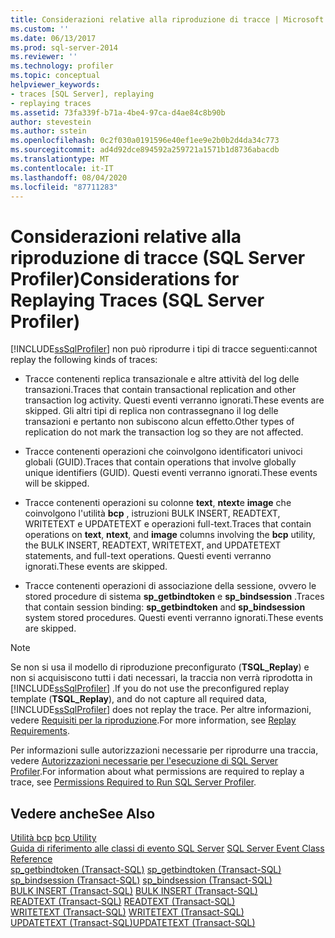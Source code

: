 ```yaml
---
title: Considerazioni relative alla riproduzione di tracce | Microsoft Docs
ms.custom: ''
ms.date: 06/13/2017
ms.prod: sql-server-2014
ms.reviewer: ''
ms.technology: profiler
ms.topic: conceptual
helpviewer_keywords:
- traces [SQL Server], replaying
- replaying traces
ms.assetid: 73fa339f-b71a-4be4-97ca-d4ae84c8b90b
author: stevestein
ms.author: sstein
ms.openlocfilehash: 0c2f030a0191596e40ef1ee9e2b0b2d4da34c773
ms.sourcegitcommit: ad4d92dce894592a259721a1571b1d8736abacdb
ms.translationtype: MT
ms.contentlocale: it-IT
ms.lasthandoff: 08/04/2020
ms.locfileid: "87711283"
---
```

# <a name="considerations-for-replaying-traces-sql-server-profiler"></a><span data-ttu-id="ec12d-102">Considerazioni relative alla riproduzione di tracce (SQL Server Profiler)</span><span class="sxs-lookup"><span data-stu-id="ec12d-102">Considerations for Replaying Traces (SQL Server Profiler)</span></span>
  [!INCLUDE[ssSqlProfiler](../../includes/sssqlprofiler-md.md)] <span data-ttu-id="ec12d-103">non può riprodurre i tipi di tracce seguenti:</span><span class="sxs-lookup"><span data-stu-id="ec12d-103">cannot replay the following kinds of traces:</span></span>  
  
-   <span data-ttu-id="ec12d-104">Tracce contenenti replica transazionale e altre attività del log delle transazioni.</span><span class="sxs-lookup"><span data-stu-id="ec12d-104">Traces that contain transactional replication and other transaction log activity.</span></span> <span data-ttu-id="ec12d-105">Questi eventi verranno ignorati.</span><span class="sxs-lookup"><span data-stu-id="ec12d-105">These events are skipped.</span></span> <span data-ttu-id="ec12d-106">Gli altri tipi di replica non contrassegnano il log delle transazioni e pertanto non subiscono alcun effetto.</span><span class="sxs-lookup"><span data-stu-id="ec12d-106">Other types of replication do not mark the transaction log so they are not affected.</span></span>  
  
-   <span data-ttu-id="ec12d-107">Tracce contenenti operazioni che coinvolgono identificatori univoci globali (GUID).</span><span class="sxs-lookup"><span data-stu-id="ec12d-107">Traces that contain operations that involve globally unique identifiers (GUID).</span></span> <span data-ttu-id="ec12d-108">Questi eventi verranno ignorati.</span><span class="sxs-lookup"><span data-stu-id="ec12d-108">These events will be skipped.</span></span>  
  
-   <span data-ttu-id="ec12d-109">Tracce contenenti operazioni su colonne **text**, **ntext**e **image** che coinvolgono l'utilità **bcp** , istruzioni BULK INSERT, READTEXT, WRITETEXT e UPDATETEXT e operazioni full-text.</span><span class="sxs-lookup"><span data-stu-id="ec12d-109">Traces that contain operations on **text**, **ntext**, and **image** columns involving the **bcp** utility, the BULK INSERT, READTEXT, WRITETEXT, and UPDATETEXT statements, and full-text operations.</span></span> <span data-ttu-id="ec12d-110">Questi eventi verranno ignorati.</span><span class="sxs-lookup"><span data-stu-id="ec12d-110">These events are skipped.</span></span>  
  
-   <span data-ttu-id="ec12d-111">Tracce contenenti operazioni di associazione della sessione, ovvero le stored procedure di sistema **sp_getbindtoken** e **sp_bindsession** .</span><span class="sxs-lookup"><span data-stu-id="ec12d-111">Traces that contain session binding: **sp_getbindtoken** and **sp_bindsession** system stored procedures.</span></span> <span data-ttu-id="ec12d-112">Questi eventi verranno ignorati.</span><span class="sxs-lookup"><span data-stu-id="ec12d-112">These events are skipped.</span></span>  
  
> [!NOTE]  
>  <span data-ttu-id="ec12d-113">Se non si usa il modello di riproduzione preconfigurato (**TSQL_Replay**) e non si acquisiscono tutti i dati necessari, la traccia non verrà riprodotta in [!INCLUDE[ssSqlProfiler](../../includes/sssqlprofiler-md.md)] .</span><span class="sxs-lookup"><span data-stu-id="ec12d-113">If you do not use the preconfigured replay template (**TSQL_Replay**), and do not capture all required data, [!INCLUDE[ssSqlProfiler](../../includes/sssqlprofiler-md.md)] does not replay the trace.</span></span> <span data-ttu-id="ec12d-114">Per altre informazioni, vedere [Requisiti per la riproduzione](replay-requirements.md).</span><span class="sxs-lookup"><span data-stu-id="ec12d-114">For more information, see [Replay Requirements](replay-requirements.md).</span></span>  
  
 <span data-ttu-id="ec12d-115">Per informazioni sulle autorizzazioni necessarie per riprodurre una traccia, vedere [Autorizzazioni necessarie per l'esecuzione di SQL Server Profiler](sql-server-profiler.md).</span><span class="sxs-lookup"><span data-stu-id="ec12d-115">For information about what permissions are required to replay a trace, see [Permissions Required to Run SQL Server Profiler](sql-server-profiler.md).</span></span>  
  
## <a name="see-also"></a><span data-ttu-id="ec12d-116">Vedere anche</span><span class="sxs-lookup"><span data-stu-id="ec12d-116">See Also</span></span>  
 <span data-ttu-id="ec12d-117">[Utilità bcp](../bcp-utility.md) </span><span class="sxs-lookup"><span data-stu-id="ec12d-117">[bcp Utility](../bcp-utility.md) </span></span>  
 <span data-ttu-id="ec12d-118">[Guida di riferimento alle classi di evento SQL Server](../../relational-databases/event-classes/sql-server-event-class-reference.md) </span><span class="sxs-lookup"><span data-stu-id="ec12d-118">[SQL Server Event Class Reference](../../relational-databases/event-classes/sql-server-event-class-reference.md) </span></span>  
 <span data-ttu-id="ec12d-119">[sp_getbindtoken &#40;Transact-SQL&#41;](/sql/relational-databases/system-stored-procedures/sp-getbindtoken-transact-sql) </span><span class="sxs-lookup"><span data-stu-id="ec12d-119">[sp_getbindtoken &#40;Transact-SQL&#41;](/sql/relational-databases/system-stored-procedures/sp-getbindtoken-transact-sql) </span></span>  
 <span data-ttu-id="ec12d-120">[sp_bindsession &#40;Transact-SQL&#41;](/sql/relational-databases/system-stored-procedures/sp-bindsession-transact-sql) </span><span class="sxs-lookup"><span data-stu-id="ec12d-120">[sp_bindsession &#40;Transact-SQL&#41;](/sql/relational-databases/system-stored-procedures/sp-bindsession-transact-sql) </span></span>  
 <span data-ttu-id="ec12d-121">[BULK INSERT &#40;Transact-SQL&#41;](/sql/t-sql/statements/bulk-insert-transact-sql) </span><span class="sxs-lookup"><span data-stu-id="ec12d-121">[BULK INSERT &#40;Transact-SQL&#41;](/sql/t-sql/statements/bulk-insert-transact-sql) </span></span>  
 <span data-ttu-id="ec12d-122">[READTEXT &#40;Transact-SQL&#41;](/sql/t-sql/queries/readtext-transact-sql) </span><span class="sxs-lookup"><span data-stu-id="ec12d-122">[READTEXT &#40;Transact-SQL&#41;](/sql/t-sql/queries/readtext-transact-sql) </span></span>  
 <span data-ttu-id="ec12d-123">[WRITETEXT &#40;Transact-SQL&#41;](/sql/t-sql/queries/writetext-transact-sql) </span><span class="sxs-lookup"><span data-stu-id="ec12d-123">[WRITETEXT &#40;Transact-SQL&#41;](/sql/t-sql/queries/writetext-transact-sql) </span></span>  
 [<span data-ttu-id="ec12d-124">UPDATETEXT &#40;Transact-SQL&#41;</span><span class="sxs-lookup"><span data-stu-id="ec12d-124">UPDATETEXT &#40;Transact-SQL&#41;</span></span>](/sql/t-sql/queries/updatetext-transact-sql)  
  
  
